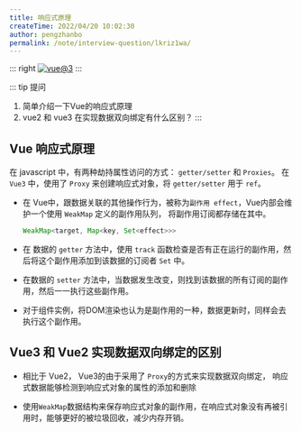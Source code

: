 ```yaml
---
title: 响应式原理
createTime: 2022/04/20 10:02:30
author: pengzhanbo
permalink: /note/interview-question/lkriz1wa/
---
```


::: right
[![vue@3](https://img.shields.io/badge/vue-%403-brightgreen)](https://staging-cn.vuejs.org/)
:::

::: tip 提问
1. 简单介绍一下Vue的响应式原理
2. vue2 和 vue3 在实现数据双向绑定有什么区别？
:::

## Vue 响应式原理

在 javascript 中，有两种劫持属性访问的方式： `getter/setter` 和 `Proxies`。
在`Vue3` 中，使用了 `Proxy` 来创建响应式对象，将 `getter/setter` 用于 `ref`。

- 在 Vue中，跟数据关联的其他操作行为，被称为`副作用 effect`，Vue内部会维护一个使用 `WeakMap` 定义的副作用队列，
  将副作用订阅都存储在其中。
  ``` ts
  WeakMap<target, Map<key, Set<effect>>>
  ```

- 在 数据的 `getter` 方法中，使用 `track` 函数检查是否有正在运行的副作用，然后将这个副作用添加到该数据的订阅者 `Set` 中。
- 在数据的 `setter` 方法中，当数据发生改变，则找到该数据的所有订阅的副作用，然后一一执行这些副作用。

- 对于组件实例，将DOM渲染也认为是副作用的一种，数据更新时，同样会去执行这个副作用。


## Vue3 和 Vue2 实现数据双向绑定的区别

- 相比于 Vue2， Vue3的由于采用了 `Proxy`的方式来实现数据双向绑定，
  响应式数据能够检测到响应式对象的属性的添加和删除

- 使用`WeakMap`数据结构来保存响应式对象的副作用，在响应式对象没有再被引用时，能够更好的被垃圾回收，减少内存开销。

